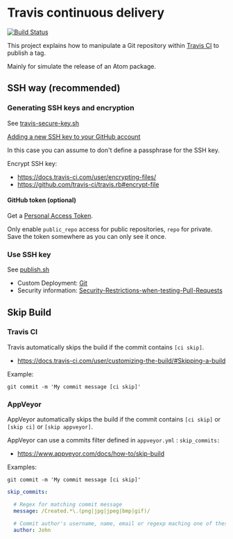 # Travis continuous delivery

[![Build Status](https://travis-ci.org/ldez/travis-continuous-delivery-atom-publish.svg?branch=master)](https://travis-ci.org/ldez/travis-continuous-delivery-atom-publish)

This project explains how to manipulate a Git repository within [Travis CI](https://travis-ci.org) to publish a tag.

Mainly for simulate the release of an Atom package.


## SSH way (recommended)

### Generating SSH keys and encryption

See [travis-secure-key.sh](travis-secure-key.sh)

[Adding a new SSH key to your GitHub account](https://help.github.com/articles/adding-a-new-ssh-key-to-your-github-account/)

In this case you can assume to don't define a passphrase for the SSH key.

Encrypt SSH key:
- https://docs.travis-ci.com/user/encrypting-files/
- https://github.com/travis-ci/travis.rb#encrypt-file

#### GitHub token (optional)

Get a [Personal Access Token](https://github.com/settings/tokens).

Only enable `public_repo` access for public repositories, `repo` for private.
Save the token somewhere as you can only see it once.

### Use SSH key

See [publish.sh](.travis/publish.sh)

- Custom Deployment: [Git](https://docs.travis-ci.com/user/deployment/custom/#Git)
- Security information: [Security-Restrictions-when-testing-Pull-Requests](https://docs.travis-ci.com/user/pull-requests#Security-Restrictions-when-testing-Pull-Requests)


## Skip Build

### Travis CI

Travis automatically skips the build if the commit contains `[ci skip]`.

- https://docs.travis-ci.com/user/customizing-the-build/#Skipping-a-build

Example:

```shell
git commit -m 'My commit message [ci skip]'
```

### AppVeyor

AppVeyor automatically skips the build if the commit contains `[ci skip]` or `[skip ci]` or `[skip appveyor]`.

AppVeyor can use a commits filter defined in `appveyor.yml` : `skip_commits:`

- https://www.appveyor.com/docs/how-to/skip-build

Examples:

```shell
git commit -m 'My commit message [ci skip]'
```

```yml
skip_commits:

  # Regex for matching commit message
  message: /Created.*\.(png|jpg|jpeg|bmp|gif)/

  # Commit author's username, name, email or regexp maching one of these.
  author: John
```
